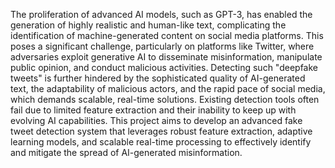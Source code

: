  
The proliferation of advanced AI models, such as GPT-3, has enabled the generation of highly realistic and human-like text, complicating the identification of machine-generated content on social media platforms. This poses a significant challenge, particularly on platforms like Twitter, where adversaries exploit generative AI to disseminate misinformation, manipulate public opinion, and conduct malicious activities. Detecting such "deepfake tweets" is further hindered by the sophisticated quality of AI-generated text, the adaptability of malicious actors, and the rapid pace of social media, which demands scalable, real-time solutions. Existing detection tools often fail due to limited feature extraction and their inability to keep up with evolving AI capabilities. This project aims to develop an advanced fake tweet detection system that leverages robust feature extraction, adaptive learning models, and scalable real-time processing to effectively identify and mitigate the spread of AI-generated misinformation.
